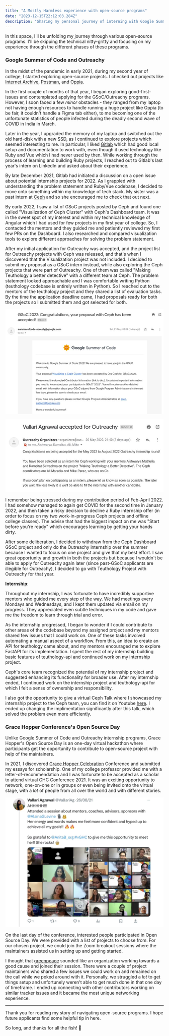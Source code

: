 ```yaml
---
title: "A Mostly Harmless experience with open-source programs"
date: "2023-12-15T22:12:03.284Z"
description: "Sharing my personal journey of interning with Google Summer of Code, Outreachy, and attending Grace Hopper Celebration Open Source Day."
---
```


In this space, I'll be unfolding my journey through various open-source programs. I'll be skipping the technical nitty-gritty and focusing on my experience through the different phases of these programs.

### Google Summer of Code and Outreachy

In the midst of the pandemic in early 2021, during my second year of college, I started exploring open-source projects. I checked out projects like [Internet Archive](https://github.com/internetarchive), [Postman](https://github.com/postmanlabs), and [Oppia](https://github.com/oppia/oppia). 

In the first couple of months of that year, I began exploring good-first-issues and contemplated applying for the GSoC/Outreachy programs. However, I soon faced a few _minor_ obstacles - they ranged from my laptop not having enough resources to handle running a huge project like Oppia (to be fair, it couldn't handle a Figma tab either), to me becoming one of the unfortunate statistics of people infected during the deadly second wave of COVID in India in March. 

Later in the year, I upgraded the memory of my laptop and switched out the old hard-disk with a new SSD, as I continued to explore projects which seemed interesting to me. In particular, I liked [Gitlab](https://gitlab.com/gitlab-org/gitlab) which had good local setup and documentation to work with, even though it used technology like Ruby and Vue which I had never used by then. While working through the process of learning and building Ruby projects, I reached out to Gitlab's last year's intern on LinkedIn and asked about their experience. 

By late December 2021, Gitlab had initiated a discussion on a open issue about potential internship projects for 2022. As I grappled with understanding the problem statement and Ruby/Vue codebase, I decided to move onto something within my knowledge of tech stack. My sister was a past intern at [Ceph](https://github.com/ceph) and so she encouraged me to check that out next. 

By early 2022, I saw a list of GSoC projects posted by Ceph and found one called "Visualization of Ceph Cluster" with Ceph's Dashboard team. It was in the sweet spot of my interest and within my technical knowledge of Angular which I had used for few projects in my first year of college. So, I contacted the mentors and they guided me and patiently reviewed my first few PRs on the Dashboard. I also researched and compared visualization tools to explore different approaches for solving the problem statement. 

After my initial application for Outreachy was accepted, and the project list for Outreachy projects with Ceph was released, and that's when I discovered that the Visualization project was not included. I decided to submit my proposal as a GSoC intern instead, while also exploring the Ceph projects that were part of Outreachy. One of them was called "Making Teuthology a better detective" with a different team at Ceph. The problem statement looked approachable and I was comfortable writing Python (teuthology codebase is entirely written in Python). So I reached out to the mentors of the teuthology project and they shared a list of evaluation tasks. By the time the application deadline came, I had proposals ready for both the projects so I submitted them and got selected for both.

![gsoc-email.png](./gsoc-email.png)

![[outreachy-email.png]](./outreachy-email.png)

I remember being stressed during my contribution period of Feb-April 2022. I had somehow managed to again get COVID for the second time in January 2022, and then taken a risky decision to decline a Ruby internship offer (in order to focus on my two work-in-progress Ceph projects and offline college classes). The advise that had the biggest impact on me was "Start before you're ready" which encourages learning by getting your hands dirty.

After some deliberation, I decided to withdraw from the Ceph Dashboard GSoC project and only do the Outreachy internship over the summer because I wanted to focus on one project and give that my best effort. I saw great opportunity and growth in both the projects but because I wouldn't be able to apply for Outreachy again later (since past-GSoC applicants are illegible for Outreachy), I decided to go with Teuthology Project with Outreachy for that year. 

**Internship**:

Throughout my internship, I was fortunate to have incredibly supportive mentors who guided me every step of the way. We had meetings every Mondays and Wednesdays, and I kept them updated via email on my progress. They appreciated even subtle techniques in my code and gave me the freedom to learn through trial and error.

As the internship progressed, I began to wonder if I could contribute to other areas of the codebase beyond my assigned project and my mentors shared few issues that I could work on. One of these tasks involved automating a manual aspect of a workflow. From this, an idea to create an API for teuthology came about, and my mentors encouraged me to explore FastAPI for its implementation. I spent the rest of my internship building basic features of teuthology-api and continued work on my internship project. 

Ceph's core team recognized the potential of my internship project and suggested enhancing its functionality for broader use. After my internship ended, I continued work on the internship project and teuthology-api for which I felt a sense of ownership and responsibility. 

I also got the opportunity to give a virtual Ceph Talk where I showcased my internship project to the Ceph team, you can find it on Youtube [here](https://www.youtube.com/watch?v=hPt0WbYtDxA). I ended up changing the implimentation significantly after this talk, which solved the problem even more efficiently.

### Grace Hopper Conference's Open Source Day

Unlike Google Summer of Code and Outreachy internship programs, Grace Hopper's Open Source Day is an one-day virtual hackathon where participants get the opportunity to contribute to open-source project with help of the maintainers.

In 2021, I discovered [Grace Hopper Celebration](https://ghc.anitab.org/) Conference and submitted my essays for scholarship. One of my college professor provided me with a letter-of-recommendation and I was fortunate to be accepted as a scholar to attend virtual GHC Conference 2021. It was an exciting opportunity to network, one-on-one or in groups or even being invited onto the virtual stage, with a _lot_ of people from all over the world and with different stories. 

![](./ghc-tweet.png)

On the last day of the conference, interested people participated in Open Source Day. We were provided with a list of projects to choose from. For our chosen project, we could join the Zoom breakout sessions where the maintainers assisted us in setting up and getting started.

I thought that [greenpeace](https://github.com/greenpeace/planet4) sounded like an organization working towards a good cause and joined their session. There were a couple of project maintainers who shared a few issues we could work on and remained on the call while we poked around with it. Personally, we struggled a _lot_ to get things setup and unfortunely weren't able to get much done in that one day of timeframe. I ended up connecting with other contributors working on similar tracker issues and it became the most unique networking experience. 


---

Thank you for reading my story of navigating open-source programs. I hope future applicants find some helpful tip in here.

So long, and thanks for all the fish! 🐬
